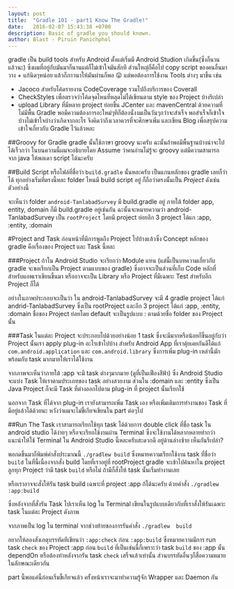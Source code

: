 ```yaml
---
layout: post
title:  "Gradle 101 - part1 Know The Gradle!"
date:   2016-02-07 15:43:38 +0700
description: Basic of gradle you should known.
author: Blast - Piruin Panichphol
---
```


gradle เป็น build tools สำหรับ Android ตั้งแต่เริ่มมี Android Studion เกิดขึ้น(ซึ่งก็นานแล้วนะ) ซึ่งผมที่อยู่กับมันมาก็นานแต่ก็ไม่เข้าใจมันสักที ส่วนใหญ่ก็คือไป copy script ของคนอื่นมาวาง + แก้นิดๆหน่อย แล้วก็ภาวนาให้มันผ่านก็พอ 😛 แต่พอต้องการใช้งาน Tools ต่างๆ มาขึ้น เช่น
- Jacoco สำหรับโค้ดรายงาน CodeCoverage รวมไปถึงบริการของ Coverall
- CheckStyles เพื่อตรวจว่าโค้ดจุดไหนที่หลุดไม่ได้เขียนตาม style ของ Project บ้างรึเปล่า
- upload Library ที่มีหลาย project ย่อยขึ้น JCenter และ mavenCentral
ด้วยความที่ไม่มีพื้น Gradle พอมีความต้องการอะใหม่ๆทีก็ต้องนั่งงมเป็นวันๆกว่าจะสำเร็จ พอสำเร็จก็เข้าใจบ้างไม่เข้าใจบ้างว่าเกิดจากอะไร  จึงคิดว่าถึงเวลาควรที่จะศึกษาเพิ่ม และเขียน Blog เพื่อสรุปความเข้าใจเกี่ยวกับ Gradle ไว้แล้วหละ


##Groovy for Gradle
gradle นั้นใช้ภาษา groovy นะครับ ฉะนั้นถ้าพอมีพื้นฐานบ้างน่าจะไปได้เร็วกว่า ในบนความนี้ผมจะอธิบายโดย Assume ว่าคนอ่านไม่รู้จะ groovy แต่มีความสามารถจาก java ให้พอเดา script ได้นะครับ

##Build Script
หรือไฟล์ที่ชื่อว่า `build.gradle` นั้นหละครับ เป็นแกนหลักของ gradle เลยก็ว่าได้ ทุกอย่างเริ่มที่ตรงนี้หละ folder ไหนมี build script อยู่ ก็ถือว่าตรงนั้นเป็น *Project* ดังเช่นตัวอย่างนี้


จะเห็นว่า folder `android-TanlabadSurvey` มี build.gradle อยู่ ภายใต้ folder app, entity, domain ก็มี build.gradle อยู่เช่นกัน ฉะนั้นจะหมายความว่า android-TanlabadSurvey เป็น `rootProject` โดยมี project ย่อยอีก 3 project ได้แก :app, :entity, :domain


#Project and Task
ก่อนหน้าที่มีการพูดถึง Project ไปบ้างแล้วซึ่ง Concept หลักของ gradle คือเรื่องของ Project และ Task นี้หละ

###Project
ถ้าใน Android Studio จะเรียกว่า Module แทน (แต่นี้เป็นบทความเกี่ยวกับ gradle จะขอเรียกเป็น Project ตามแบบของ gradle) ซึ่งอาจจะเป็นส่วนที่เก็บ Code หลักที่สำหรับแอพเราเขียนขึ้นมา หรืออาจจะเป็น Library หรือ Project ที่มีเฉพาะ Test สำหรับอีก Project ก็ได้

อย่างในภาพประกอบจะเป็นว่า ใน android-TanlabadSurvey จะมี 4 gradle project ได้แก่ andrid-TanlabadSurvey ซึ่งเป็น rootProject และอีก 3 project ได้แก่ :app, :entity, :domain
ชื่อของ Project ย่อยโดย default จะเป็นรูปแบบ : ตามด้วยชื่อ folder ของ Project นั้น

###Task
ในแต่ละ Project จะประกอบไปด้วยอย่างน้อย 1 task ซึ่งจะมีมากหรือน้อยก็ขึ้นอยู่กับว่า Project นั้นเรา apply plug-in อะไรเข้าไปบ้าง สำหรับ Android App ที่เราคุ้ยเคยกันดีได้แก่
`com.android.application` และ `com.android.library` ซึ่งการเพิ่ม plug-in เหล่านี้มักพร้อมกับ task มากมายให้เราได้ใช้งาน

จากภาพจะเห็นว่าภายใต้ :app จะมี task ต่างๆมากมาย (ดูที่เป็นเฟืองสีฟ้า) ซึ่ง Android Studio จะแบ่ง Task ให้เราตามประเภทของ task อย่างสวยงาม ส่วนใน :domain และ :entity ซึ่งเป็น Java Project ก็จะมี Task ที่ต่างออกไปตาม plug-in ที่ project นั้นเรียกใช้

นอกจาก Task ที่ได้จาก plug-in เรายังสามารถเพิ่ม Task เอง หรือเพิ่มเติมการทำงานของ Task ที่มีอยู่แล้วได้ด้วยนะ หวังว่าผมจะไม่ขี้เกียจเขียนใน part ต่อๆไป

##Run The Task
เราสามารถเรียกใช้ทุก task ได้ด้วยการ double click ที่ชื่อ task ใน android studio ได้ง่ายๆ หรือจะเรียกใช้งานผ่าน Terminal ซึ่งจะใช้งานได้หลากหลายท่ากว่า แนะนำให้ใช้ Terminal ใน Android Studio นี้หละครับสะดวกดี
อยู่ด้านล่างซ้าย เห็นกันรึเปล่า?

พอกดขึ้นมาก็พิมพ์คำสั่งประมาณนี้
`./gradlew build`
ซึ่งหมายความเรียกใช้งาน task ที่ชื่อว่า `build`
ในที่นี้เนื่องจากสั่ง build โดยที่เราอยู่ที่ rootProject  gradle จะเข้าไปค้นหาใน project ลูกทุก Project ว่ามี task  `build` หรือไม่ ถ้ามีก็สั่งให้ task นั้นเริ่มทำงานเลย

หรือเราอาจจะสั่งให้รัน task build เฉพาะที่ project :app ก้ได้นะครับ ด้วยคำสั่ง
`./gradlew :app:build`

ซึ่งหลังจากที่สั่งรัน Task ไปเราเห็น log ใน Terminal เขียนในรูปแบบเดียวกับที่เราสั่งให้รันเฉพาะ task ในแต่ละ Project ดังภาพ

จากภาพเป็น log ใน terminal จากช่วงท้ายของการรันคำสั่ง `./gradlew  build`

อยากให้ลองสังเกตุบรรทัดทีเขียนว่า `:app:check` ก่อน `:app:build`  ซึ่งหมายความมีการ run task `check` ของ Project :app ก่อน `build` ที่เป็นเช่นนี้ก็เพราะว่า task `build` ของ :app นั้น dependOn หรือต้องทำหลังจากรัน task `check` เสร็จแล้วเท่านั้น ส่วนบรรทัดอื่นๆก็สื่อความหมายในลักษณะเดียวกัน

part นี้พอแค่นี้ก่อนเริ่มขี้เกียจแล้ว ครั้งหน้าเราจะมาทำความรู้จัก Wrapper และ Daemon กัน
